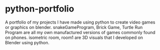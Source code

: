 # python-portfolio
A portfolio of my projects I have made using python to create video games or graphics on blender.
snakeGameProgram, Brick Game, Turtle Run Program are all my own manufactured versions of games commonly found on phones.
isometric room, room1 are 3D visuals that I developed on Blender using python. 
